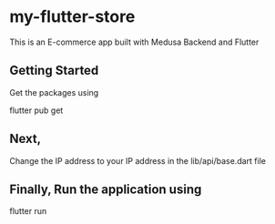# my-flutter-store
This is an E-commerce app built with Medusa Backend and Flutter

## Getting Started
Get the packages using

flutter pub get

## Next,

Change the IP address to your IP address in the lib/api/base.dart file

## Finally, Run the application using

flutter run
